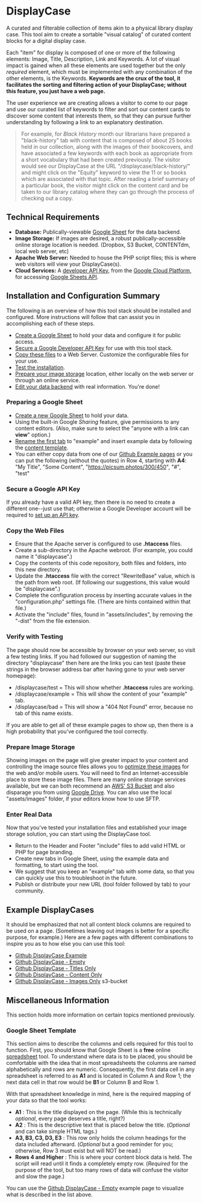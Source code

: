 # DisplayCase 
A curated and filterable collection of items akin to a physical library display case. This tool aim to create a sortable "visual catalog" of curated content blocks for a digital display case. 

Each "item" for display is composed of one or more of the following elements: Image, Title, Description, Link and Keywords. A lot of visual impact is gained when all these elements are used together but the only _required_ element, which must be implemented with any combination of the other elements, is the Keywords. **Keywords are the crux of the tool, it facilitates the sorting and filtering action of your DisplayCase; without this feature, you just have a web page.**

The user experience we are creating allows a visitor to come to our page and use our curated list of keywords to filter and sort our content cards to discover some content that interests them, so that they can pursue further understanding by following a link to an explanatory destination.

> For example, for _Black History_ month our librarians have prepared a "black-history" tab with content that is composed of about 25 books held in our collection, along with the images of their bookcovers, and have associated a few keywords with each book as appropriate from a short vocabulary that had been created previously. The visitor would see our DisplayCase at the URL "/displaycase/black-history/" and might click on the "Equity" keyword to view the 11 or so books which are associated with that topic. After reading a brief summary of a particular book, the visitor might click on the content card and be taken to our library catalog where they can go through the process of checking out a copy.

## Technical Requirements

 - <b>Database:</b> Publically-viewable [Google Sheet](https://www.google.com/sheets/about/) for the data backend.
 - <b>Image Storage:</b> If images are desired, a robust publically-accessible online storage location is needed. (Dropbox, S3 Bucket, CONTENTdm, local web server, etc)
 - <b>Apache Web Server:</b> Needed to house the PHP script files; this is where web visitors will view your DisplayCase(s).
 - <b>Cloud Services:</b> A [developer API Key](https://cloud.google.com/docs/authentication/api-keys), from the [Google Cloud Platform](https://cloud.google.com/), for accessing [Google Sheets API](https://developers.google.com/sheets/api/guides/concepts).

## Installation and Configuration Summary

The following is an overview of how this tool stack should be installed and configured. More instructions will follow that can assist you in accomplishing each of these steps.

- [Create a Google Sheet](#preparing-a-google-sheet) to hold your data and configure it for public access. 
- [Secure a Google Developer API Key](#secure-a-google-api-key) for use with this tool stack.
- [Copy these files](#copy-the-web-files) to a Web Server. Customize the configurable files for your use.
- [Test the installation](#verify-with-testing).
- [Prepare your image storage](#prepare-image-storage) location, either locally on the web server or through an online service.
- [Edit your data backend](#enter-real-data) with real information. You're done!

### Preparing a Google Sheet

- [Create a new Google Sheet](https://www.wikihow.com/Use-Google-Spreadsheets) to hold your data.
- Using the built-in Google _Sharing_ feature, give permissions to any content editors. (Also, make sure to select the "anyone with a link can **view**" option.)
- [Rename the first tab](https://edu.gcfglobal.org/en/googlespreadsheets/working-with-multiple-sheets/1/#) to "example" and insert example data by following the [content template](#google-sheet-template).
- You can either copy data from one of our [Github Example pages](example-displaycases) or you can put the following (without the quotes) in Row 4, starting with **A4**: "My Title", "Some Content", "https://picsum.photos/300/450", "#", "test"

### Secure a Google API Key

If you already have a valid API key, then there is no need to create a different one--just use that; otherwise a
Google Developer account will be required to [set up an API key](https://support.google.com/googleapi/answer/6158862).

### Copy the Web Files

- Ensure that the Apache server is configured to use **.htaccess** files.
- Create a sub-directory in the Apache webroot. (For example, you could name it "displaycase".)
- Copy the contents of this code repository, both files and folders, into this new directory.
- Update the **.htaccess**  file with the correct "RewriteBase" value, which is the path from web root. (If following our suggestions, this value would be "displaycase".) 
- Complete the configuration process by inserting accurate values in the "configuration.php" settings file. (There are hints contained within that file.)
- Activate the "include" files, found in "assets/includes", by removing the "-dist" from the file extension.

### Verify with Testing

The page should now be accessible by browser on your web server, so visit a few testing links. If you had followed our suggestion of naming the directory "displaycase" then here are the links you can test (paste these strings in the browser address bar after having gone to your web server homepage):

- /displaycase/test = This will show whether **.htaccess** rules are working.
- /displaycase/example = This will show the content of your "example" tab.
- /displaycase/bad = This will show a "404 Not Found" error, because no tab of this name exists.

If you are able to get all of these example pages to show up, then there is a high probability that you've configured the tool correctly.

### Prepare Image Storage

Showing images on the page will give greater impact to your content and controlling the image source files allows you to [optimize these images](https://www.wpbeginner.com/beginners-guide/speed-wordpress-save-images-optimized-web/) for the web and/or mobile users. You will need to find an Internet-accessible place to store these image files. There are many online storage services available, but we can both recommend an [AWS' S3 Bucket](https://docs.aws.amazon.com/AmazonS3/latest/userguide/Welcome.html) and also disparage you from using [Google Drive](https://stackoverflow.com/questions/46874536/why-hosting-images-in-google-sites-from-google-drive-has-stopped-working). You can also use the local "assets/images" folder, if your editors know how to use SFTP.

### Enter Real Data

Now that you've tested your installation files and established your image storage solution, you can start using the DisplayCase tool.

- Return to the Header and Footer "include" files to add valid HTML or PHP for page branding.
- Create new tabs in Google Sheet, using the example data and formatting, to start using the tool.
- We suggest that you keep an "example" tab with some data, so that you can quickly use this to troubleshoot in the future.
- Publish or distribute your new URL (tool folder followed by tab) to your community.

## Example DisplayCases

It should be emphasized that not all content block columns are required to be used on a page. (Sometimes leaving out images is better for a specific purpose, for example.) Here are a few pages with different combinations to inspire you as to how else you can use this tool:

 - [Github DisplayCase Example](https://webapps.library.fresnostate.edu/github-example/displaycase/example)
 - [Github DisplayCase - Empty](https://webapps.library.fresnostate.edu/github-example/displaycase/empty)
 - [Github DisplayCase - Titles Only](https://webapps.library.fresnostate.edu/github-example/displaycase/title)
 - [Github DisplayCase - Content Only](https://webapps.library.fresnostate.edu/github-example/displaycase/content)
 - [Github DisplayCase - Images Only](https://webapps.library.fresnostate.edu/github-example/displaycase/image)
s3-bucket

## Miscellaneous Information

This section holds more information on certain topics mentioned previously.

### Google Sheet Template

This section aims to describe the columns and cells required for this tool to function. First, you should know that Google Sheet is a **free**
online [spreadsheet](https://www.computerhope.com/jargon/s/spreadsheet.htm) tool. To understand where data is to be placed, 
you should be comfortable with the idea that in most spreadsheets the columns are named alphabetically and rows are numeric. 
Consequently, the first data cell in any spreadsheet is referred to as **A1** and is located in Column A and Row 1; the next data cell
in that row would be **B1** or Column B and Row 1.

With that spreadsheet knowledge in mind, here is the required mapping of your data so that the tool works:

- **A1** : This is the title displayed on the page. (While this is technically _optional_, every page deserves a title, right?)
- **A2** : This is the descriptive text that is placed below the title. (_Optional_ and can take simple HTML tags.)
- **A3, B3, C3, D3, E3** : This row only holds the column headings for the data included afterward. (_Optional_ but a good reminder for you; otherwise, Row 3 must exist but will NOT be read.)
- **Rows 4 and Higher** : This is where your content block data is held. The script will read until it finds a completely empty row. (_Required_ for the purpose of the tool, but too many rows of data will confuse the visitor and slow the page.)

You can use the [Github DisplayCase - Empty](https://webapps.library.fresnostate.edu/github-example/displaycase/empty) example page to visualize what is described in the list above. 
